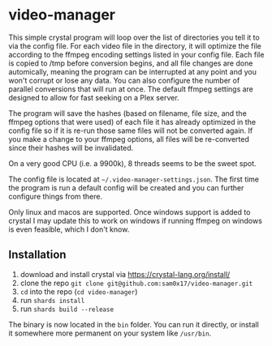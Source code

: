 # video-manager
This simple crystal program will loop over the list of directories you tell it
to via the config file. For each video file in the directory, it will optimize
the file according to the ffmpeg encoding settings listed in your config file.
Each file is copied to /tmp before conversion begins, and all file changes
are done automically, meaning the program can be interrupted at any point and
you won't corrupt or lose any data. You can also configure the number of
parallel conversions that will run at once. The default ffmpeg settings
are designed to allow for fast seeking on a Plex server.

The program will save the hashes (based on filename, file size, and the ffmpeg
options that were used) of each file it has already optimized in the config
file so if it is re-run those same files will not be converted again. If you
make a change to your ffmpeg options, all files will be re-converted since
their hashes will be invalidated.

On a very good CPU (i.e. a 9900k), 8 threads seems to be the sweet spot.

The config file is located at `~/.video-manager-settings.json`. The first
time the program is run a default config will be created and you can further
configure things from there.

Only linux and macos are supported. Once windows support is added to crystal
I may update this to work on windows if running ffmpeg on windows is even
feasible, which I don't know.

## Installation

1. download and install crystal via https://crystal-lang.org/install/
2. clone the repo `git clone git@github.com:sam0x17/video-manager.git`
3. `cd` into the repo (`cd video-manager`)
4. run `shards install`
5. run `shards build --release`

The binary is now located in the `bin` folder. You can run it directly,
or install it somewhere more permanent on your system like `/usr/bin`.

